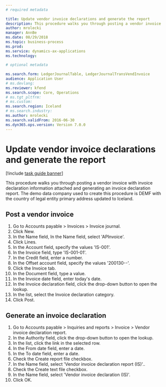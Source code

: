 ```yaml
--- 
# required metadata 
 
title: Update vendor invoice declarations and generate the report
description: This procedure walks you through posting a vendor invoice with invoice declaration information attached and generating an invoice declaration report. 
author: mrolecki
manager: AnnBe 
ms.date: 08/29/2018
ms.topic: business-process 
ms.prod:  
ms.service: dynamics-ax-applications 
ms.technology:  
 
# optional metadata 
 
ms.search.form: LedgerJournalTable, LedgerJournalTransVendInvoice   
audience: Application User 
# ms.devlang:  
ms.reviewer: kfend
ms.search.scope: Core, Operations 
# ms.tgt_pltfrm:  
# ms.custom:  
ms.search.region: Iceland
# ms.search.industry: 
ms.author: mrolecki
ms.search.validFrom: 2016-06-30 
ms.dyn365.ops.version: Version 7.0.0 
---
```

# Update vendor invoice declarations and generate the report

[!include [task guide banner](../../includes/task-guide-banner.md)]

This procedure walks you through posting a vendor invoice with invoice declaration information attached and generating an invoice declaration report. The demo data company used to create this procedure is DEMF with the country of legal entity primary address updated to Iceland.


## Post a vendor invoice
1. Go to Accounts payable > Invoices > Invoice journal.
2. Click New.
3. In the Name field, In the Name field, select 'APInvoice'.
4. Click Lines.
5. In the Account field, specify the values 'IS-001'.
6. In the Invoice field, type 'IS-001-01'.
7. In the Credit field, enter a number.
8. In the Offset account field, specify the values '200130--'.
9. Click the Invoice tab.
10. In the Document field, type a value.
11. In the Invoice date field, enter today's date.
12. In the Invoice declaration field, click the drop-down button to open the lookup.
13. In the list, select the Invoice declaration category.
14. Click Post.

## Generate an invoice declaration
1. Go to Accounts payable > Inquiries and reports > Invoice > Vendor invoice declaration report.
2. In the Authority field, click the drop-down button to open the lookup.
3. In the list, click the link in the selected row.
4. In the From date field, enter a date.
5. In the To date field, enter a date.
6. Check the Create report file checkbox.
7. In the Name field, select 'Vendor invoice declaration report (IS)'..
8. Check the Create text file checkbox.
9. In the Name field, select 'Vendor invoice declaration (IS)'.
10. Click OK.

